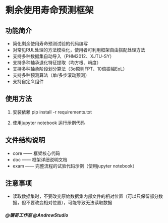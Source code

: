 # 剩余使用寿命预测框架

## 功能简介

- 简化剩余使用寿命预测试验的代码编写
- 对常见RUL处理的方法模块化，使用者可利用框架自由搭配处理方法
- 支持多种数据集自动导入（PHM2012、XJTU-SY）
- 支持多种轴承退化特征提取（均方根、峭度）
- 支持多种轴承阶段划分算法（3σ原则FPT、10倍振幅EoL）
- 支持多种预测算法（单/多步滚动预测）
- 支持自定义组件

## 使用方法

1. 安装依赖 pip install -r requirements.txt

2. 使用jupyter notebook 运行示例代码

## 文件结构说明

- core —— 框架核心代码
- doc —— 框架详细说明文档
- exam —— 完整流程的试验代码示例（使用jupyter notebook）

## 注意事项

- 读取数据集时，不要改变原始数据集内部文件的相对位置（可以只保留部分数据，但不要改变相对位置），可能导致无法读取数据

  

##### @键哥工作室 @AndrewStudio

